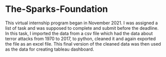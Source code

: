 # The-Sparks-Foundation
This virtual internship program began in November 2021. I was assigned a list of task and was supposed to complete and submit before the deadline.
In this task, I imported the data from a csv file which had the data about terror attacks from 1970 to 2017, to python, cleaned it and again exported the file as an excel file.
This final version of the cleaned data was then used as the data for creating tableau dashboard.

